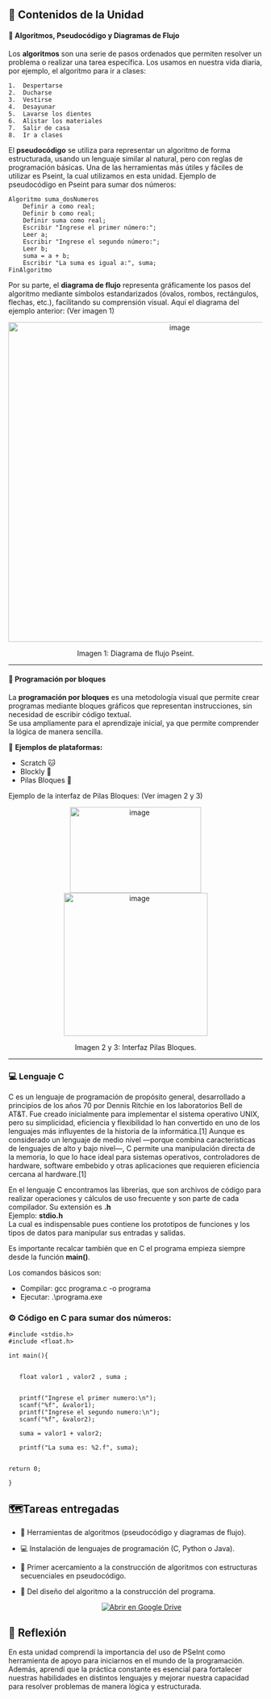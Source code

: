 ## 📘 Contenidos de la Unidad

#### 🧮 Algoritmos, Pseudocódigo y Diagramas de Flujo
Los **algoritmos** son una serie de pasos ordenados que permiten resolver un problema o realizar una tarea específica.  Los usamos en nuestra vida diaria, por ejemplo, el algoritmo para ir a clases:
```pseudocode
1.	Despertarse
2.	Ducharse
3.	Vestirse
4.	Desayunar 
5.	Lavarse los dientes
6.	Alistar los materiales
7.	Salir de casa
8.	Ir a clases
```
El **pseudocódigo** se utiliza para representar un algoritmo de forma estructurada, usando un lenguaje similar al natural, pero con reglas de programación básicas.  Una de las herramientas más útiles y fáciles de utilizar es Pseint, la cual utilizamos en esta unidad.
Ejemplo de pseudocódigo en Pseint para sumar dos números:
```pseudocode
Algoritmo suma_dosNumeros
    Definir a como real;
    Definir b como real;
    Definir suma como real;
    Escribir "Ingrese el primer número:";
    Leer a;
    Escribir "Ingrese el segundo número:";
    Leer b;
    suma = a + b;
    Escribir "La suma es igual a:", suma;
FinAlgoritmo
```
Por su parte, el **diagrama de flujo** representa gráficamente los pasos del algoritmo mediante símbolos estandarizados (óvalos, rombos, rectángulos, flechas, etc.), facilitando su comprensión visual. Aquí el diagrama del ejemplo anterior: (Ver imagen 1)

<p align="center">
<img width="663" height="633" alt="image" src="https://github.com/user-attachments/assets/23ac93e8-8f85-47e4-ba52-6dc89d417cc4" />
</p>
<p align="center"> Imagen 1: Diagrama de flujo Pseint.</p>

---

#### 🧩 Programación por bloques
La **programación por bloques** es una metodología visual que permite crear programas mediante bloques gráficos que representan instrucciones, sin necesidad de escribir código textual.  
Se usa ampliamente para el aprendizaje inicial, ya que permite comprender la lógica de manera sencilla.  

🧱 **Ejemplos de plataformas:**  
- Scratch 🐱  
- Blockly 🧠  
- Pilas Bloques 📱
  
Ejemplo de la interfaz de Pilas Bloques: (Ver imagen 2 y 3)

<p align="center">
<img width="260" height="170" alt="image" src="https://github.com/user-attachments/assets/b8be3127-67b4-4807-85b9-c5f3b58eb391" />
<img width="285" height="283" alt="image" src="https://github.com/user-attachments/assets/ee92f3cb-4e34-48ce-9f35-39960441ece9" />
</p>
<p align="center"> Imagen 2 y 3: Interfaz Pilas Bloques.</p>
 
---
### 💻 Lenguaje C
C es un lenguaje de programación de propósito general, desarrollado a principios de los años 70 por Dennis Ritchie en los laboratorios Bell de AT&T. Fue creado inicialmente para implementar el sistema operativo UNIX, pero su simplicidad, eficiencia y flexibilidad lo han convertido en uno de los lenguajes más influyentes de la historia de la informática.[1]
Aunque es considerado un lenguaje de medio nivel —porque combina características de lenguajes de alto y bajo nivel—, C permite una manipulación directa de la memoria, lo que lo hace ideal para sistemas operativos, controladores de hardware, software embebido y otras aplicaciones que requieren eficiencia cercana al hardware.[1]

En el lenguaje C encontramos las librerías, que son archivos de código para realizar operaciones y cálculos de uso frecuente y son parte de cada compilador. Su extensión es **.h**                                                                                                
Ejemplo: **stdio.h**                                                                                                                      
La cual es indispensable pues contiene los prototipos de funciones y los tipos de datos para manipular sus entradas y salidas.

Es importante recalcar también que en C el programa empieza siempre desde la función **main()**.

Los comandos básicos son:
- Compilar: gcc programa.c -o programa
- Ejecutar: .\programa.exe


### ⚙️ Código en C para sumar dos números:
 ```pseudocode
#include <stdio.h>
#include <float.h>

int main(){


    float valor1 , valor2 , suma ;


    printf("Ingrese el primer numero:\n");
    scanf("%f", &valor1);
    printf("Ingrese el segundo numero:\n");
    scanf("%f", &valor2);

    suma = valor1 + valor2;

    printf("La suma es: %2.f", suma);


return 0;

}
 ```

## 🗺️Tareas entregadas 
-	🧮 Herramientas de algoritmos (pseudocódigo y diagramas de flujo).

- 💻 Instalación de lenguajes de programación (C, Python o Java).

- 🧩 Primer acercamiento a la construcción de algoritmos con estructuras secuenciales en pseudocódigo.

- 🧠 Del diseño del algoritmo a la construcción del programa.
  
  <p align="center">
  <a href="https://drive.google.com/drive/folders/1ts2qCX0A8Ql9N2S3iDyLzKVBrqQIzWiV?usp=drive_link" target="_blank">
    <img src="https://img.shields.io/badge/Abrir%20en%20Google%20Drive-ff69b4?style=for-the-badge&logo=google-drive&logoColor=white" alt="Abrir en Google Drive">
  </a>
</p>

## 💭 Reflexión

En esta unidad comprendí la importancia del uso de PSeInt como herramienta de apoyo para iniciarnos en el mundo de la programación.
Además, aprendí que la práctica constante es esencial para fortalecer nuestras habilidades en distintos lenguajes y mejorar nuestra capacidad para resolver problemas de manera lógica y estructurada.

